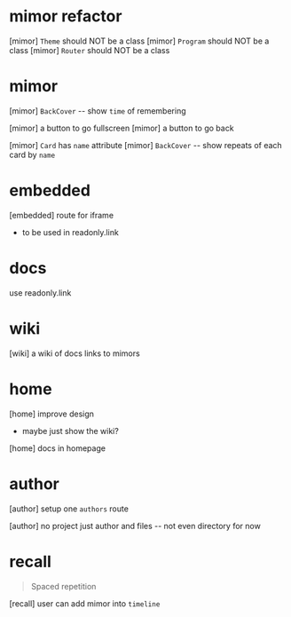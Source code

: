 # mimor refactor

[mimor] `Theme` should NOT be a class
[mimor] `Program` should NOT be a class
[mimor] `Router` should NOT be a class

# mimor

[mimor] `BackCover` -- show `time` of remembering

[mimor] a button to go fullscreen
[mimor] a button to go back

[mimor] `Card` has `name` attribute
[mimor] `BackCover` -- show repeats of each card by `name`

# embedded

[embedded] route for iframe

- to be used in readonly.link

# docs

use readonly.link

# wiki

[wiki] a wiki of docs links to mimors

# home

[home] improve design

- maybe just show the wiki?

[home] docs in homepage

# author

[author] setup one `authors` route

[author] no project just author and files -- not even directory for now

# recall

> Spaced repetition

[recall] user can add mimor into `timeline`

